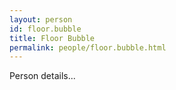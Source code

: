 ```yaml
---
layout: person
id: floor.bubble
title: Floor Bubble
permalink: people/floor.bubble.html
---
```


Person details...